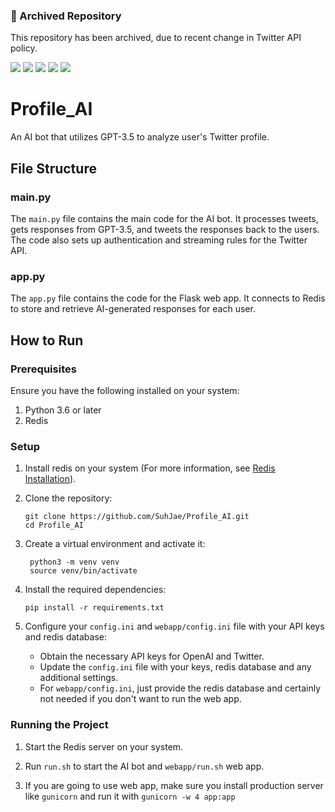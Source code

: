 ### 📜 Archived Repository
This repository has been archived, due to recent change in Twitter API policy.

![](https://img.shields.io/pypi/pyversions/tweepy?style=flat-square)
![](https://img.shields.io/pypi/pyversions/redis?style=flat-square)
![](https://img.shields.io/pypi/pyversions/openai?style=flat-square)
![](https://img.shields.io/github/release-date-pre/SuhJae/Profile_AI?style=flat-square)
![](https://img.shields.io/github/license/SuhJae/Profile_AI?style=flat-square)

# Profile_AI
An AI bot that utilizes GPT-3.5 to analyze user's Twitter profile.

## File Structure

### main.py
The `main.py` file contains the main code for the AI bot. It processes tweets, gets responses from GPT-3.5, and tweets the responses back to the users. The code also sets up authentication and streaming rules for the Twitter API.

### app.py
The `app.py` file contains the code for the Flask web app. It connects to Redis to store and retrieve AI-generated responses for each user.

## How to Run

### Prerequisites
Ensure you have the following installed on your system:

1. Python 3.6 or later
2. Redis

### Setup

1. Install redis on your system (For more information, see [Redis Installation](https://redis.io/topics/quickstart)).

2. Clone the repository:
    ```
    git clone https://github.com/SuhJae/Profile_AI.git
    cd Profile_AI
    ```

3. Create a virtual environment and activate it:
   ```
    python3 -m venv venv
    source venv/bin/activate
   ```
 
4. Install the required dependencies:
   ```
   pip install -r requirements.txt
   ```

5. Configure your `config.ini` and `webapp/config.ini` file with your API keys and redis database:
   - Obtain the necessary API keys for OpenAI and Twitter.
   - Update the `config.ini` file with your keys, redis database and any additional settings.
   - For `webapp/config.ini`, just provide the redis database and certainly not needed if you don't want to run the web app.

### Running the Project

1. Start the Redis server on your system.

2. Run `run.sh` to start the AI bot and `webapp/run.sh` web app.

3. If you are going to use web app, make sure you install production server like `gunicorn` and run it with `gunicorn -w 4 app:app`


